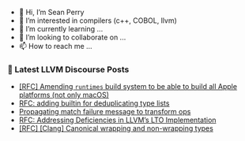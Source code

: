 - 👋 Hi, I’m Sean Perry
- 👀 I’m interested in compilers (c++, COBOL, llvm)
- 🌱 I’m currently learning ...
- 💞️ I’m looking to collaborate on ...
- 📫 How to reach me ...

<!---
s66perry/s66perry is a ✨ special ✨ repository because its `README.md` (this file) appears on your GitHub profile.
You can click the Preview link to take a look at your changes.
--->
### 📕 Latest LLVM Discourse Posts

<!-- DISCOURSE-LLVM:START -->
- [[RFC] Amending `runtimes` build system to be able to build all Apple platforms &lpar;not only macOS&rpar;](https://discourse.llvm.org/t/rfc-amending-runtimes-build-system-to-be-able-to-build-all-apple-platforms-not-only-macos/85019#post_4)
- [RFC: adding builtin for deduplicating type lists](https://discourse.llvm.org/t/rfc-adding-builtin-for-deduplicating-type-lists/80986?page=2#post_23)
- [Propagating match failure message to transform ops](https://discourse.llvm.org/t/propagating-match-failure-message-to-transform-ops/85001#post_3)
- [RFC: Addressing Deficiencies in LLVM’s LTO Implementation](https://discourse.llvm.org/t/rfc-addressing-deficiencies-in-llvm-s-lto-implementation/84999#post_9)
- [[RFC] [Clang] Canonical wrapping and non-wrapping types](https://discourse.llvm.org/t/rfc-clang-canonical-wrapping-and-non-wrapping-types/84356?page=2#post_23)
<!-- DISCOURSE-LLVM:END -->
